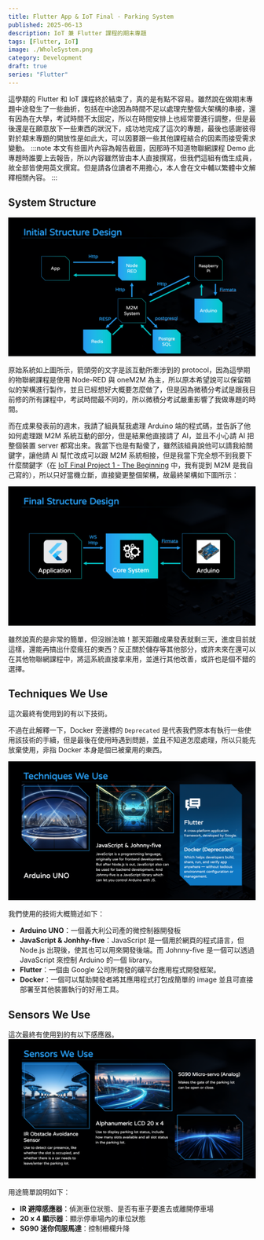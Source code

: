 ```yaml
---
title: Flutter App & IoT Final - Parking System
published: 2025-06-13
description: IoT 兼 Flutter 課程的期末專題
tags: [Flutter, IoT]
image: ./WholeSystem.png
category: Development
draft: true
series: "Flutter"
---
```

這學期的 Flutter 和 IoT 課程終於結束了，真的是有點不容易。雖然說在做期末專題中途發生了一些曲折，包括在中途因為時間不足以處理完整個大架構的串接，還有因為在大學，考試時間不太固定，所以在時間安排上也經常要進行調整，但是最後還是在願意放下一些東西的狀況下，成功地完成了這次的專題，最後也感謝彼得對於期末專題的開放性是如此大，可以因要跟一些其他課程結合的因素而接受需求變動。
:::note
本文有些圖片內容為報告截圖，因那時不知道物聯網課程 Demo 此專題時誰要上去報告，所以內容雖然皆由本人直接撰寫，但我們這組有僑生成員，故全部皆使用英文撰寫。但是請各位讀者不用擔心，本人會在文中輔以繁體中文解釋相關內容。
:::
## System Structure
![Initial structure of the system](./InitialStructure.png)

原始系統如上圖所示，箭頭旁的文字是該互動所牽涉到的 protocol，因為這學期的物聯網課程是使用 Node-RED 與 oneM2M 為主，所以原本希望說可以保留類似的架構進行製作，並且已經想好大概要怎麼做了，但是因為微積分考試是跟我目前修的所有課程中，考試時間最不同的，所以微積分考試嚴重影響了我做專題的時間。

而在成果發表前的週末，我請了組員幫我處理 Arduino 端的程式碼，並告訴了他如何處理跟 M2M 系統互動的部分，但是結果他直接請了 AI，並且不小心請 AI 把整個裝置 server 都寫出來。我當下也是有點傻了，雖然該組員說他可以請我給關鍵字，讓他請 AI 幫忙改成可以跟 M2M 系統相接，但是我當下完全想不到我要下什麼關鍵字（在 [IoT Final Project 1 - The Beginning](/posts/iotproject) 中，我有提到 M2M 是我自己寫的），所以只好當機立斷，直接變更整個架構，故最終架構如下圖所示：

![Final structure](./FinalStructure.png)

雖然說真的是非常的簡單，但沒辦法嘛！那天距離成果發表就剩三天，進度目前就這樣，還能再搞出什麼瘋狂的東西？反正關於儲存等其他部分，或許未來在還可以在其他物聯網課程中，將這系統直接拿來用，並進行其他改善，或許也是個不錯的選擇。

## Techniques We Use
這次最終有使用到的有以下技術。

不過在此解釋一下，Docker 旁邊標的 `Deprecated` 是代表我們原本有執行一些使用該技術的手續，但是最後在使用時遇到問題，並且不知道怎麼處理，所以只能先放棄使用，非指 Docker 本身是個已被棄用的東西。

![Techniques we use in the project](./Technique.png)

我們使用的技術大概簡述如下：
* **Arduino UNO**：一個義大利公司產的微控制器開發板
* **JavaScript & Jonhhy-five**：JavaScript 是一個用於網頁的程式語言，但 Node.js 出現後，使其也可以用來開發後端。而 Johnny-five 是一個可以透過 JavaScript 來控制 Arduino 的一個 library。
* **Flutter**：一個由 Google 公司所開發的礦平台應用程式開發框架。
* **Docker**：一個可以幫助開發者將其應用程式打包成簡單的 image 並且可直接部署至其他裝置執行的好用工具。

## Sensors We Use​
這次最終有使用到的有以下感應器。
![Sensors we use in the project](./Sensors.png)

用途簡單說明如下：
* **IR 避障感應器**：偵測車位狀態、是否有車子要進去或離開停車場
* **20 x 4 顯示器**：顯示停車場內的車位狀態
* **SG90 迷你伺服馬達**：控制柵欄升降
